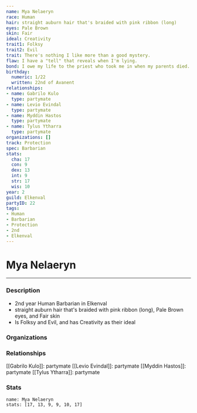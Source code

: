 ```yaml
---
name: Mya Nelaeryn
race: Human
hair: straight auburn hair that's braided with pink ribbon (long)
eyes: Pale Brown
skin: Fair
ideal: Creativity
trait1: Folksy
trait2: Evil
trait: There's nothing I like more than a good mystery.
flaw: I have a "tell" that reveals when I'm lying.
bond: I owe my life to the priest who took me in when my parents died.
birthday:
  numeric: 1/22
  written: 22nd of Avanent
relationships:
- name: Gabrilo Kulo
  type: partymate
- name: Levio Evindal
  type: partymate
- name: Myddin Hastos
  type: partymate
- name: Tylus Ytharra
  type: partymate
organizations: []
track: Protection
spec: Barbarian
stats:
  cha: 17
  con: 9
  dex: 13
  int: 9
  str: 17
  wis: 10
year: 2
guild: Elkenval
partyID: 22
tags:
- Human
- Barbarian
- Protection
- 2nd
- Elkenval
---
```

# Mya Nelaeryn
---
### Description
- 2nd year Human Barbarian in Elkenval
- straight auburn hair that's braided with pink ribbon (long), Pale Brown eyes, and Fair skin
- Is Folksy and Evil, and has Creativity as their ideal

### Organizations
### Relationships
[[Gabrilo Kulo]]: partymate
[[Levio Evindal]]: partymate
[[Myddin Hastos]]: partymate
[[Tylus Ytharra]]: partymate
### Stats
```statblock
name: Mya Nelaeryn
stats: [17, 13, 9, 9, 10, 17]
```
